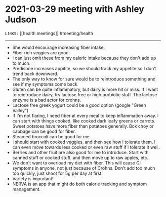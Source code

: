 # 2021-03-29 meeting with Ashley Judson
`LINKS:` [[health meetings]]
#meeting/health

---
- She would encourage increasing fiber intake.
- Fiber rich veggies are good.
- I can just omit these from my caloric intake because they don't add up to much.
- Predisone increases appitite, so we should track my appetite so I don't trend back downward.
- The only way to know for sure would be to reintroduce something and see if my symptoms come back. 
- Gluten can be quite inflammatory, but dairy is more hit or miss. If I want to reintroduce dairy, try lactose free or high probiotic stuff. The lactose enzyme is a bad actor for crohns. 
- Lactose free greek yogurt could be a good option (google "Green Valley")
- If I'm not flaring, I need fiber at every meal to keep inflammation away. I can start with things cooked, like cooked dark leafy greens or carrots. Sweet potatoes have more fiber than potatoes generally. Bok choy or cabbage can be good for fiber.
- Steamed broccoli can be good for me. 
- I should start with cooked veggies, and then see how I tolerate them. I can even move towards less cooked or even raw stuff if I tolerate it well. 
- Berries and other fruit are also good for me to introduce. Start with canned stuff or cooked stuff, and then move up to raw apples, etc. 
- We don't want to overload my diet with fiber. This will cause GI symptoms in anyone, not just because of Crohns. Don't add too much too quickly, just shoot for 5g per day at first. 
- Variety is important! 
- NERVA is an app that might do both calorie tracking and symptom management.